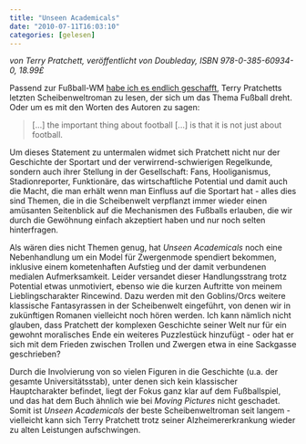 ```yaml
---
title: "Unseen Academicals"
date: "2010-07-11T16:03:10"
categories: [gelesen]
---
```


*von Terry Pratchett,
veröffentlicht von Doubleday, ISBN 978-0-385-60934-0, 18.99£*

Passend zur Fußball-WM [habe ich es endlich geschafft](/2010/05/02/terry-pratchett-manhattan-eine-glucklose-verbindung/), Terry Pratchetts letzten Scheibenweltroman zu lesen, der sich um das Thema Fußball dreht. Oder um es mit den Worten des Autoren zu sagen:

> [...] the important thing about football [...] is that it is not just about football.

Um dieses Statement zu untermalen widmet sich Pratchett nicht nur der Geschichte der Sportart und der verwirrend-schwierigen Regelkunde, sondern auch ihrer Stellung in der Gesellschaft: Fans, Hooliganismus, Stadionreporter, Funktionäre, das wirtschaftliche Potential und damit auch die Macht, die man erhält wenn man Einfluss auf die Sportart hat - alles dies sind Themen, die in die Scheibenwelt verpflanzt immer wieder einen amüsanten Seitenblick auf die Mechanismen des Fußballs erlauben, die wir durch die Gewöhnung einfach akzeptiert haben und nur noch selten hinterfragen.

Als wären dies nicht Themen genug, hat *Unseen Academicals* noch eine Nebenhandlung um ein Model für Zwergenmode spendiert bekommen, inklusive einem kometenhaften Aufstieg und der damit verbundenen medialen Aufmerksamkeit. Leider versandet dieser Handlungsstrang trotz Potential etwas unmotiviert, ebenso wie die kurzen Auftritte von meinem Lieblingscharakter Rincewind. Dazu werden mit den Goblins/Orcs weitere klassische Fantasyrassen in der Scheibenwelt eingeführt, von denen wir in zukünftigen Romanen vielleicht noch hören werden. Ich kann nämlich nicht glauben, dass Pratchett der komplexen Geschichte seiner Welt nur für ein gewohnt moralisches Ende ein weiteres Puzzlestück hinzufügt - oder hat er sich mit dem Frieden zwischen Trollen und Zwergen etwa in eine Sackgasse geschrieben?

Durch die Involvierung von so vielen Figuren in die Geschichte (u.a. der gesamte Universitätsstab), unter denen sich kein klassischer Hauptcharakter befindet, liegt der Fokus ganz klar auf dem Fußballspiel, und das hat dem Buch ähnlich wie bei *Moving Pictures* nicht geschadet. Somit ist *Unseen Academicals* der beste Scheibenweltroman seit langem - vielleicht kann sich Terry Pratchett trotz seiner Alzheimererkrankung wieder zu alten Leistungen aufschwingen.

